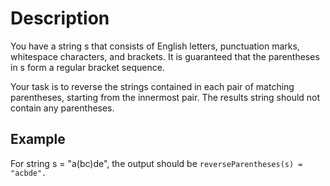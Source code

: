 # Description

You have a string s that consists of English letters, punctuation marks, whitespace characters, and brackets. It is guaranteed that the parentheses in s form a regular bracket sequence.

Your task is to reverse the strings contained in each pair of matching parentheses, starting from the innermost pair. The results string should not contain any parentheses.

## Example

For string s = "a(bc)de", the output should be
`reverseParentheses(s) = "acbde".`

